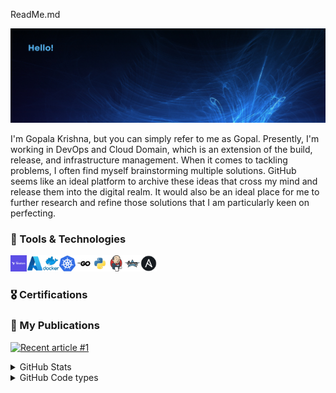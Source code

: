 ReadMe.md

![MasterHead](https://github.com/gmudundi/gmudundi/blob/48ed80938df9976e8a009d51ee84d800b1e130ad/assets/BlueBanner.png)

I'm Gopala Krishna, but you can simply refer to me as Gopal. Presently, I'm working in DevOps and Cloud Domain, which is an extension of the build, release, and infrastructure management. When it comes to tackling problems, I often find myself brainstorming multiple solutions. GitHub seems like an ideal platform to archive these ideas that cross my mind and release them into the digital realm. It would also be an ideal place for me to further research and refine those solutions that I am particularly keen on perfecting.

### 🌱 Tools & Technologies 
<a><img align="left" width="26px" alt="terraform icon" src="https://raw.githubusercontent.com/github/explore/master/topics/terraform/terraform.png"></a>
<a><img align="left" width="26px" alt="azure icon" src="https://raw.githubusercontent.com/github/explore/master/topics/azure/azure.png"></a>
<a><img align="left" width="26px" alt="docker icon" src="https://raw.githubusercontent.com/github/explore/master/topics/docker/docker.png"></a>
<a><img align="left" width="26px" alt="kubernetes icon" src="https://raw.githubusercontent.com/github/explore/master/topics/kubernetes/kubernetes.png"></a>
<a><img align="left" width="26px" alt="go icon" src="https://raw.githubusercontent.com/github/explore/master/topics/go/go.png"></a>
<a><img align="left" width="26px" alt="python icon" src="https://raw.githubusercontent.com/github/explore/master/topics/python/python.png"></a>
<a><img align="left" width="26px" alt="jenkins icon" src="https://raw.githubusercontent.com/github/explore/master/topics/jenkins/jenkins.png"></a>
<a><img align="left" width="26px" alt="groovy icon" src="https://raw.githubusercontent.com/github/explore/master/topics/groovy/groovy.png"></a>
<a><img height="26" alt="ansible icon" src="https://raw.githubusercontent.com/github/explore/master/topics/ansible/ansible.png"></a>
<br />

### 🎖️ Certifications

### 📕️ My Publications
<a target="_blank" href="https://github-readme-medium-recent-article.vercel.app/medium/@gopal.mudundi/0"><img src="https://github-readme-medium-recent-article.vercel.app/medium/@gopal.mudundi/0" alt="Recent article #1"></a>

<details>     
<summary>GitHub Stats</summary>
<p align="center1">     
     <img align="center" src="https://github-readme-stats.vercel.app/api?username=gmudundi&show_icons=true&line_height=21&show_icons=g&theme=nord&rank_icon=github&include_all_commits=true&hide=contribs,issues" alt="Gopala's github stats"/>
    <br>
</p>
</details>
<details>
<summary>GitHub Code types</summary>
<p align="center1">     
     <img align="center" src="https://github-readme-stats.vercel.app/api/top-langs/?username=gmudundi&show_icons=true&layout=compact&theme=nord&count_private=truecount_private=true" alt="Gopala's github stats"/>     
    <br>
</p>
</details>

<span style="display:inline-block; width: 10px;"></span>


<!--
**gmudundi/gmudundi** is a ✨ _special_ ✨ repository because its `README.md` (this file) appears on your GitHub profile.

Here are some ideas to get you started:

- 🔭 I’m currently working on ...
- 🌱 I’m currently learning ...
- 👯 I’m looking to collaborate on ...
- 🤔 I’m looking for help with ...
- 💬 Ask me about ...
- 📫 How to reach me: ...
- 😄 Pronouns: ...
- ⚡ Fun fact: ...
-->
